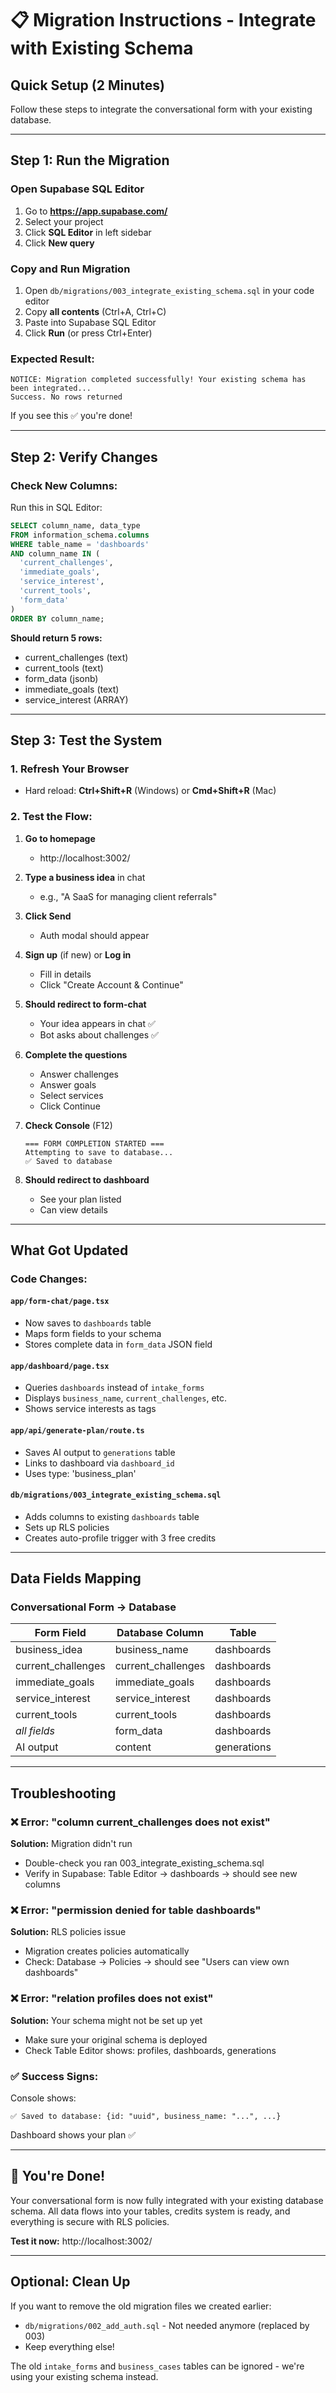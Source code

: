# 📋 Migration Instructions - Integrate with Existing Schema

## Quick Setup (2 Minutes)

Follow these steps to integrate the conversational form with your existing database.

---

## Step 1: Run the Migration

### Open Supabase SQL Editor

1. Go to **https://app.supabase.com/**
2. Select your project
3. Click **SQL Editor** in left sidebar
4. Click **New query**

### Copy and Run Migration

1. Open `db/migrations/003_integrate_existing_schema.sql` in your code editor
2. Copy **all contents** (Ctrl+A, Ctrl+C)
3. Paste into Supabase SQL Editor
4. Click **Run** (or press Ctrl+Enter)

### Expected Result:
```
NOTICE: Migration completed successfully! Your existing schema has been integrated...
Success. No rows returned
```

If you see this ✅ you're done!

---

## Step 2: Verify Changes

### Check New Columns:

Run this in SQL Editor:
```sql
SELECT column_name, data_type 
FROM information_schema.columns 
WHERE table_name = 'dashboards' 
AND column_name IN (
  'current_challenges', 
  'immediate_goals', 
  'service_interest', 
  'current_tools', 
  'form_data'
)
ORDER BY column_name;
```

**Should return 5 rows:**
- current_challenges (text)
- current_tools (text)
- form_data (jsonb)
- immediate_goals (text)
- service_interest (ARRAY)

---

## Step 3: Test the System

### 1. Refresh Your Browser
- Hard reload: **Ctrl+Shift+R** (Windows) or **Cmd+Shift+R** (Mac)

### 2. Test the Flow:

1. **Go to homepage**
   - http://localhost:3002/

2. **Type a business idea** in chat
   - e.g., "A SaaS for managing client referrals"

3. **Click Send**
   - Auth modal should appear

4. **Sign up** (if new) or **Log in**
   - Fill in details
   - Click "Create Account & Continue"

5. **Should redirect to form-chat**
   - Your idea appears in chat ✅
   - Bot asks about challenges ✅

6. **Complete the questions**
   - Answer challenges
   - Answer goals
   - Select services
   - Click Continue

7. **Check Console** (F12)
   ```
   === FORM COMPLETION STARTED ===
   Attempting to save to database...
   ✅ Saved to database
   ```

8. **Should redirect to dashboard**
   - See your plan listed
   - Can view details

---

## What Got Updated

### Code Changes:

#### `app/form-chat/page.tsx`
- Now saves to `dashboards` table
- Maps form fields to your schema
- Stores complete data in `form_data` JSON field

#### `app/dashboard/page.tsx`
- Queries `dashboards` instead of `intake_forms`
- Displays `business_name`, `current_challenges`, etc.
- Shows service interests as tags

#### `app/api/generate-plan/route.ts`
- Saves AI output to `generations` table
- Links to dashboard via `dashboard_id`
- Uses type: 'business_plan'

#### `db/migrations/003_integrate_existing_schema.sql`
- Adds columns to existing `dashboards` table
- Sets up RLS policies
- Creates auto-profile trigger with 3 free credits

---

## Data Fields Mapping

### Conversational Form → Database

| Form Field | Database Column | Table |
|-----------|----------------|-------|
| business_idea | business_name | dashboards |
| current_challenges | current_challenges | dashboards |
| immediate_goals | immediate_goals | dashboards |
| service_interest | service_interest | dashboards |
| current_tools | current_tools | dashboards |
| *all fields* | form_data | dashboards |
| AI output | content | generations |

---

## Troubleshooting

### ❌ Error: "column current_challenges does not exist"
**Solution:** Migration didn't run
- Double-check you ran 003_integrate_existing_schema.sql
- Verify in Supabase: Table Editor → dashboards → should see new columns

### ❌ Error: "permission denied for table dashboards"
**Solution:** RLS policies issue
- Migration creates policies automatically
- Check: Database → Policies → should see "Users can view own dashboards"

### ❌ Error: "relation profiles does not exist"
**Solution:** Your schema might not be set up yet
- Make sure your original schema is deployed
- Check Table Editor shows: profiles, dashboards, generations

### ✅ Success Signs:

Console shows:
```
✅ Saved to database: {id: "uuid", business_name: "...", ...}
```

Dashboard shows your plan ✅

---

## 🎉 You're Done!

Your conversational form is now fully integrated with your existing database schema. All data flows into your tables, credits system is ready, and everything is secure with RLS policies.

**Test it now:** http://localhost:3002/

---

## Optional: Clean Up

If you want to remove the old migration files we created earlier:
- `db/migrations/002_add_auth.sql` - Not needed anymore (replaced by 003)
- Keep everything else!

The old `intake_forms` and `business_cases` tables can be ignored - we're using your existing schema instead.

